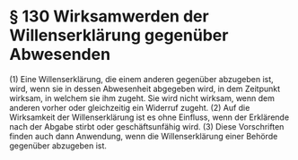 # § 130 Wirksamwerden der Willenserklärung gegenüber Abwesenden
(1) Eine Willenserklärung, die einem anderen gegenüber abzugeben ist, wird, wenn sie in dessen Abwesenheit abgegeben wird, in dem Zeitpunkt wirksam, in welchem sie ihm zugeht. Sie wird nicht wirksam, wenn dem anderen vorher oder gleichzeitig ein Widerruf zugeht.
(2) Auf die Wirksamkeit der Willenserklärung ist es ohne Einfluss, wenn der Erklärende nach der Abgabe stirbt oder geschäftsunfähig wird.
(3) Diese Vorschriften finden auch dann Anwendung, wenn die Willenserklärung einer Behörde gegenüber abzugeben ist.